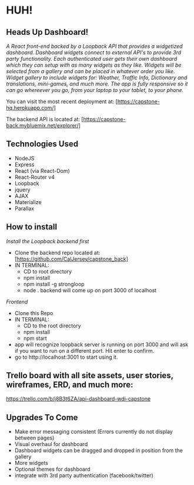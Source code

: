 # HUH!
## Heads Up Dashboard!

*A React front-end backed by a Loopback API that provides a widgetized dashboard. Dashboard widgets connect to external API's to provide 3rd party functionality. Each authenticated user gets their own dashboard which they can setup with as many widgets as they like. Widgets will be selected from a gallery and can be placed in whatever order you like. Widget gallery to include widgets for: Weather, Traffic Info, Dictionary and translations, mini-games, and much more. The app is fully responsive so it can go whereever you go, from your laptop to your tablet, to your phone.*

You can visit the most recent deployment at: [https://capstone-hq.herokuapp.com/]

The backend API is located at: [https://capstone-back.mybluemix.net/explorer/]

## Technologies Used
 * NodeJS
 * Express
 * React (via React-Dom)
 * React-Router v4
 * Loopback
 * jquery
 * AJAX
 * Materialize
 * Parallax

## How to install
*Install the Loopback backend first*
 * Clone the backend repo located at: [https://github.com/CalJersey/capstone_back]
 * IN TERMINAL:
     * CD to root directory
     * npm install
     * npm install -g strongloop
     * node .
backend will come up on port 3000 of localhost

*Frontend*
 * Clone this Repo
 * IN TERMINAL:
     * CD to the root directory
     * npm install
     * npm start
 * app will recognize loopback server is running on port 3000 and will ask if you want to run on a different port. Hit enter to confirm.
 * go to http://localhost:3001 to start using it.

## Trello board with all site assets, user stories, wireframes, ERD, and much more:
https://trello.com/b/j8B3t6ZA/api-dashboard-wdi-capstone

## Upgrades To Come
 * Make error messaging consistent (Errors currently do not display between pages)
 * Visual overhaul for dashboard
 * Dashboard widgets can be dragged and dropped in position from the gallery
 * More widgets
 * Optional themes for dashboard
 * integrate with 3rd party authentication (facebook/twitter)
